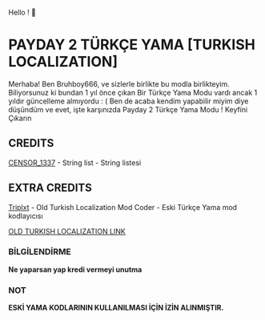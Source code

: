 Hello ! 👋
# PAYDAY 2 TÜRKÇE YAMA [TURKISH LOCALIZATION]

Merhaba!
Ben Bruhboy666, ve sizlerle birlikte bu modla birlikteyim. Biliyorsunuz ki bundan 1 yıl önce çıkan Bir Türkçe Yama Modu vardı ancak 1 yıldır güncelleme almıyordu : ( Ben de acaba kendim yapabilir miyim diye düşündüm ve evet, işte karşınızda Payday 2 Türkçe Yama Modu ! Keyfini Çıkarın

## CREDITS

[CENSOR_1337](https://modworkshop.net/user/12851) - String list - String listesi

## EXTRA CREDITS

[Triplxt](https://steamcommunity.com/id/bruhboy345/) - Old Turkish Localization Mod Coder - Eski Türkçe Yama mod kodlayıcısı

[OLD TURKISH LOCALIZATION LINK](https://modworkshop.net/mod/34798)

### BİLGİLENDİRME

**Ne yaparsan yap kredi vermeyi unutma**


### NOT 

**ESKİ YAMA KODLARININ KULLANILMASI İÇİN İZİN ALINMIŞTIR.**

